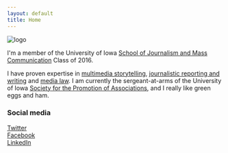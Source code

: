 ```yaml
---
layout: default
title: Home
---
```


![logo](public/test.jpg)

I'm a member of the University of Iowa [School of Journalism and Mass Communication](http://clas.uiowa.edu/sjmc/) Class of 2016.

I have proven expertise in [multimedia storytelling](/), [journalistic reporting and writing](/#) and [media law](/#). I am currently the sergeant-at-arms of the University of Iowa [Society for the Promotion of Associations](/#), and I really like green eggs and ham.

### Social media

<!-- go to http://fontawesome.io/icons/ to see more icons -->
<p class="social-icons">
<a href="http://twitter.com/stellarstudent"><i class="fa fa-twitter-square" aria-hidden="true"></i>Twitter</a>
<br>
<a href="http://facebook.com/stellarstudent"><i class="fa fa-facebook-square" aria-hidden="true"></i>Facebook</a>
<br>
<a href="www.linkedin.com/in/hannah-soyer"><i class="fa fa-linkedin-square" aria-hidden="true"></i>LinkedIn</a>
</p>
